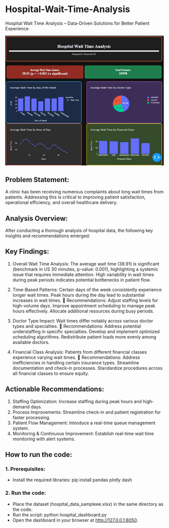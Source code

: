 # Hospital-Wait-Time-Analysis
Hospital Wait Time Analysis – Data-Driven Solutions for Better Patient Experience

![Hospital-Wait-Time-Analysis Dashboard Screenshot1](images/PatientWaitTime_ScreenCap1.jpeg)

## Problem Statement:
A clinic has been receiving numerous complaints about long wait times from patients. Addressing this is critical to improving patient satisfaction, operational efficiency, and overall healthcare delivery.

## Analysis Overview:
After conducting a thorough analysis of hospital data, the following key insights and recommendations emerged:

## Key Findings:
1. Overall Wait Time Analysis:
The average wait time (38.91) is significant (benchmark in US 30 minutes, p-value: 0.001), highlighting a systemic issue that requires immediate attention.
High variability in wait times during peak periods indicates potential bottlenecks in patient flow.

2. Time-Based Patterns:
Certain days of the week consistently experience longer wait times.
Peak hours during the day lead to substantial increases in wait times.
🔹 Recommendations:
Adjust staffing levels for high-volume days.
Improve appointment scheduling to manage peak hours effectively.
Allocate additional resources during busy periods.

3. Doctor Type Impact:
Wait times differ notably across various doctor types and specialties.
🔹 Recommendations:
Address potential understaffing in specific specialties.
Develop and implement optimized scheduling algorithms.
Redistribute patient loads more evenly among available doctors.

4. Financial Class Analysis:
Patients from different financial classes experience varying wait times.
🔹 Recommendations:
Address inefficiencies in handling certain insurance types.
Streamline documentation and check-in processes.
Standardize procedures across all financial classes to ensure equity.

## Actionable Recommendations:
1. Staffing Optimization:
Increase staffing during peak hours and high-demand days.
2. Process Improvements: Streamline check-in and patient registration for faster processing.
3. Patient Flow Management: Introduce a real-time queue management system.
4. Monitoring & Continuous Improvement: Establish real-time wait time monitoring with alert systems.

## How to run the code:
### 1. Prerequisites:
- Install the required libraries: pip install pandas plotly dash

### 2. Run the code:
- Place the dataset (hospital_data_sampleee.xlsx) in the same directory as the code.
- Run the script: python hospital_dashboard.py
- Open the dashboard in your browser at http://127.0.0.1:8050.
